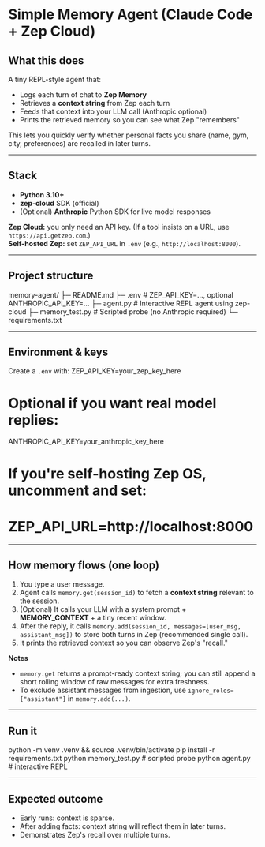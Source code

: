 # Simple Memory Agent (Claude Code + Zep Cloud)

## What this does
A tiny REPL-style agent that:
- Logs each turn of chat to **Zep Memory**
- Retrieves a **context string** from Zep each turn
- Feeds that context into your LLM call (Anthropic optional)
- Prints the retrieved memory so you can see what Zep "remembers"

This lets you quickly verify whether personal facts you share (name, gym, city, preferences) are recalled in later turns.

---

## Stack
- **Python 3.10+**
- **zep-cloud** SDK (official)
- (Optional) **Anthropic** Python SDK for live model responses

**Zep Cloud:** you only need an API key. (If a tool insists on a URL, use `https://api.getzep.com`.)  
**Self-hosted Zep:** set `ZEP_API_URL` in `.env` (e.g., `http://localhost:8000`).

---

## Project structure
memory-agent/
  ├─ README.md
  ├─ .env                   # ZEP_API_KEY=..., optional ANTHROPIC_API_KEY=...
  ├─ agent.py               # Interactive REPL agent using zep-cloud
  ├─ memory_test.py         # Scripted probe (no Anthropic required)
  └─ requirements.txt

---

## Environment & keys
Create a `.env` with:
ZEP_API_KEY=your_zep_key_here
# Optional if you want real model replies:
ANTHROPIC_API_KEY=your_anthropic_key_here
# If you're self-hosting Zep OS, uncomment and set:
# ZEP_API_URL=http://localhost:8000

---

## How memory flows (one loop)
1) You type a user message.  
2) Agent calls `memory.get(session_id)` to fetch a **context string** relevant to the session.  
3) (Optional) It calls your LLM with a system prompt + **MEMORY_CONTEXT** + a tiny recent window.  
4) After the reply, it calls `memory.add(session_id, messages=[user_msg, assistant_msg])` to store both turns in Zep (recommended single call).  
5) It prints the retrieved context so you can observe Zep's "recall."

**Notes**
- `memory.get` returns a prompt-ready context string; you can still append a short rolling window of raw messages for extra freshness.
- To exclude assistant messages from ingestion, use `ignore_roles=["assistant"]` in `memory.add(...)`.

---

## Run it
python -m venv .venv && source .venv/bin/activate
pip install -r requirements.txt
python memory_test.py   # scripted probe
python agent.py         # interactive REPL

---

## Expected outcome
- Early runs: context is sparse.
- After adding facts: context string will reflect them in later turns.
- Demonstrates Zep's recall over multiple turns.